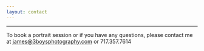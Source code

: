 ```yaml
---
layout: contact
---
```

__________________________________________________________________________________________________________________________
To book a portrait session or if you have any questions, please contact me at <james@3boysphotography.com></code> or 717.357.7614
